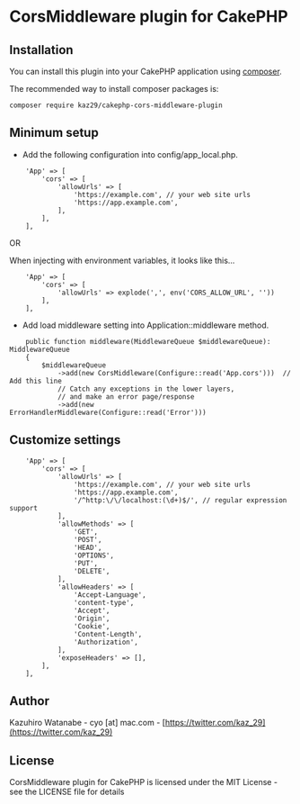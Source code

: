 # CorsMiddleware plugin for CakePHP

## Installation

You can install this plugin into your CakePHP application using [composer](https://getcomposer.org).

The recommended way to install composer packages is:

```
composer require kaz29/cakephp-cors-middleware-plugin
```

## Minimum setup

- Add the following configuration into config/app_local.php.

```
    'App' => [
        'cors' => [
            'allowUrls' => [
                'https://example.com', // your web site urls
                'https://app.example.com',
            ],
        ],
    ],
```

OR 

When injecting with environment variables, it looks like this...
```
    'App' => [
        'cors' => [
            'allowUrls' => explode(',', env('CORS_ALLOW_URL', ''))
        ],
    ],
```

- Add load middleware setting into Application::middleware method.

```
    public function middleware(MiddlewareQueue $middlewareQueue): MiddlewareQueue
    {
        $middlewareQueue
            ->add(new CorsMiddleware(Configure::read('App.cors')))  // Add this line
            // Catch any exceptions in the lower layers,
            // and make an error page/response
            ->add(new ErrorHandlerMiddleware(Configure::read('Error')))
```
## Customize settings

```
    'App' => [
        'cors' => [
            'allowUrls' => [
                'https://example.com', // your web site urls
                'https://app.example.com',
                '/^http:\/\/localhost:(\d+)$/', // regular expression support
            ],
            'allowMethods' => [
                'GET',
                'POST',
                'HEAD',
                'OPTIONS',
                'PUT',
                'DELETE',
            ],
            'allowHeaders' => [
                'Accept-Language',
                'content-type',
                'Accept',
                'Origin',
                'Cookie',
                'Content-Length',
                'Authorization',
            ],
            'exposeHeaders' => [],
        ],
    ],
```


## Author

Kazuhiro Watanabe - cyo [at] mac.com - [https://twitter.com/kaz_29](https://twitter.com/kaz_29)

## License

CorsMiddleware plugin for CakePHP is licensed under the MIT License - see the LICENSE file for details
